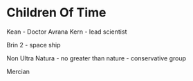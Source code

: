 # Children Of Time

Kean - Doctor Avrana Kern - lead scientist

Brin 2 - space ship

Non Ultra Natura - no greater than nature - conservative group

Mercian
